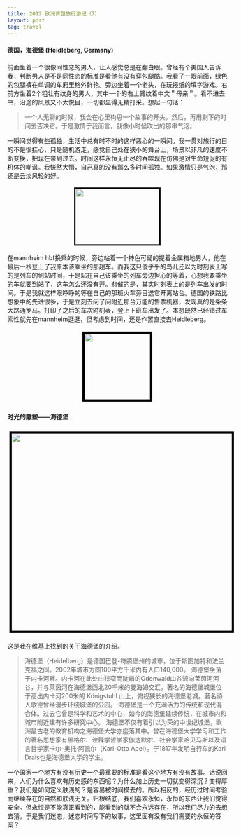 ```yaml
---
title: 2012 欧洲背包旅行游记（7）
layout: post
tag: travel
---
```


#### 德国，海德堡 (Heidleberg, Germany)

前面坐着一个很像同性恋的男人，让人感觉总是在翻白眼。曾经有个美国人告诉我，判断男人是不是同性恋的标准是看他有没有穿包腿酷。我看了一眼前面，绿色的包腿裤在单调的车厢里格外鲜艳。旁边坐着一个老头，在玩报纸的填字游戏。右前方坐着2个粗壮有纹身的男人，其中一个的右上臂纹着中文＂母亲＂。看不进去书，沿途的风景又不太悦目，一切都显得无精打采。想起一句话：

<blockquote>一个人无聊的时候，我会在心里构思一个故事的开头。然后，再用剩下的时间去否决它。于是激情于我而言，就像小时候吹出的那串气泡。</blockquote>

一瞬间觉得有些孤独，生活中总有时不时的这样恶心的一瞬间。我一贯对旅行的目的不是很挂心，只是随机游走，感觉自己处在狭小的舞台上，场景以非凡的速度不断变换，把现在带到过去。时间这样永恒无止尽的吞噬现在仿佛是对生命短促的有机体的嘲讽。我恍然大悟，自己真的没有那么多时间孤独。如果激情只是气泡，那还是云淡风轻的好。

<p style="text-align: center;"><a href="http://linhui.org/images/posts/DSC_0042.jpg"><img class="alignleft  wp-image-233" style="border: 3px solid black; margin: 3px;" title="DSC_0042" src="http://linhui.org/images/posts/DSC_0042-300x199.jpg" alt="" width="192" height="127" /></a></p>

在mannheim hbf换乘的时候，旁边站着一个神色可疑的提着金属箱地男人，他在最后一秒登上了我原本该乘坐的那趟车。而我这只傻乎乎的鸟儿还以为时刻表上写的是列车的到站时间，于是站在自己该乘坐的列车旁边担心的等着，心想我要乘坐的车就要到站了，这车怎么还没有开。悲催的是，其实时刻表上的是列车出发的时间。于是我就这样眼睁睁的等在自己的那班火车旁目送它开离站台。德国的铁路比想象中的先进很多，于是立刻去问了问附近那台万能的售票机器，发现真的是条条大路通罗马。打印了之后的车次时刻表，登上下班车出发了。本想既然已经错过车索性就先在mannheim逛逛，但考虑到时间，还是作罢直接去Heidleberg。

<p style="text-align: center;"><a href="http://linhui.org/images/posts/DSC_0043.jpg"><img class="wp-image-234 alignright" style="border: 5px solid black; margin: 5px;" title="DSC_0043" src="http://linhui.org/images/posts/DSC_0043-150x150.jpg" alt="" width="150" height="150" /></a> </p> 

#### 时光的雕塑——海德堡


<p style="text-align: center;"><a href="http://linhui.org/images/posts/coheidberg1.jpg"><img class="wp-image-234 alignright" style="border: 5px solid black; margin: 5px;" title="DSC_0043" src="http://linhui.org/images/posts/coheidberg1.jpg" alt="" width="600" height="450" /></a></p>

这是我在维基上找到的关于海德堡的介绍。

<blockquote>海德堡（Heidelberg）是德国巴登-符腾堡州的城市，位于斯图加特和法兰克福之间。2002年城市方圆109平方千米内有人口140,000。
海德堡坐落于内卡河畔。内卡河在此处由狭窄而陡峭的Odenwald山谷流向莱茵河河谷，并与莱茵河在海德堡西北20千米的曼海姆交汇。著名的海德堡城堡位于高出内卡河200米的 Königstuhl 山上，俯视狭长的海德堡老城。著名诗人歌德曾经漫步环绕城堡的公园。
海德堡是一个充满活力的传统和现代混合体。过去它曾是科学和艺术的中心，如今的海德堡延续传统，在城市内和城市附近建有许多研究中心。
海德堡不仅有着引以为荣的中世纪城堡，欧洲最古老的教育机构之海德堡大学亦座落其中。曾在海德堡大学学习和工作的著名思想家有黑格尔、诠释学哲学家伽达默尔、社会学家哈贝马斯以及语言哲学家卡尔-奥托·阿佩尔（Karl-Otto Apel）。于1817年发明自行车的Karl Drais也是海德堡大学的学生。</blockquote>

一个国家一个地方有没有历史一个最重要的标准是看这个地方有没有故事。话说回来，人们为什么喜欢有历史感的东西呢？为什么加上历史一切就变得深沉？变得厚重？我们是如何定义肤浅的？是容易被时间摸去的。所以相反的，经历过时间考验而继续存在的自然和肤浅无关。归根结底，我们喜欢永恒，永恒的东西让我们觉得安全。但永恒是不能真正看到的，能看到的就不会永远存在，所以我们尽力的去想去猜。于是我们迷恋，迷恋时间写下的故事，这里面有没有我们需要的永恒的答案？
